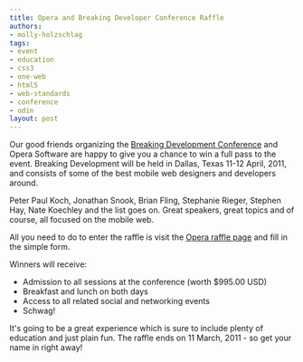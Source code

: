 ```yaml
---
title: Opera and Breaking Developer Conference Raffle
authors:
- molly-holzschlag
tags:
- event
- education
- css3
- one-web
- html5
- web-standards
- conference
- odin
layout: post
---
```

<p>Our good friends organizing the <a href="http://www.breakingdc.com/">Breaking Development Conference</a> and Opera Software are happy to give you a chance to win a full pass to the event. Breaking Development will be held in Dallas, Texas 11-12 April, 2011, and consists of some of the best mobile web designers and developers around.</p>

<p>Peter Paul Koch, Jonathan Snook, Brian Fling, Stephanie Rieger, Stephen Hay, Nate Koechley and the list goes on. Great speakers, great topics and of course, all focused on the mobile web.<p>

<p>All you need to do to enter the raffle is visit the <a href="http://www.breakingdc.com/operagiveaway/">Opera raffle page</a> and fill in the simple form.</p>

<p>Winners will receive:</p>

<ul>
<li>Admission to all sessions at the conference (worth $995.00 USD)</li>
<li>Breakfast and lunch on both days</li>
<li>Access to all related social and networking events</li>
<li>Schwag!</li>
</ul>

<p>It&#39;s going to be a great experience which is sure to include plenty of education and just plain fun. The raffle ends on 11 March, 2011 - so get your name in right away!</p>

</p></p>
